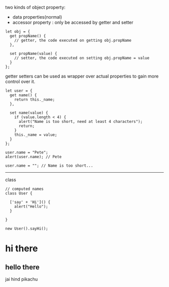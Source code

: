 two kinds of object property:

- data properties(normal)
- accessor property :
  only be accessed by getter and setter

```
let obj = {
  get propName() {
    // getter, the code executed on getting obj.propName
  },

  set propName(value) {
    // setter, the code executed on setting obj.propName = value
  }
};
```

getter setters can be used as wrapper over actual properties to gain more control over it.

```
let user = {
  get name() {
    return this._name;
  },

  set name(value) {
    if (value.length < 4) {
      alert("Name is too short, need at least 4 characters");
      return;
    }
    this._name = value;
  }
};

user.name = "Pete";
alert(user.name); // Pete

user.name = ""; // Name is too short...
```

---

class

```
// computed names
class User {

  ['say' + 'Hi']() {
    alert("Hello");
  }

}

new User().sayHi();
```
# hi there
## hello there
  jai hind
  pikachu
